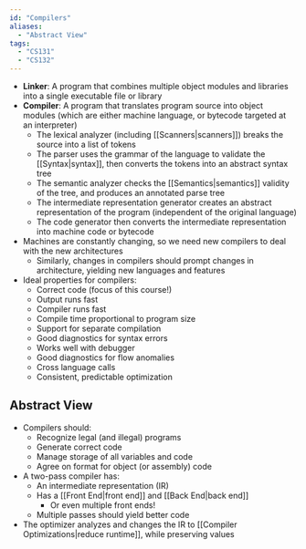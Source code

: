 ```yaml
---
id: "Compilers"
aliases:
  - "Abstract View"
tags:
  - "CS131"
  - "CS132"
---
```


- **Linker**: A program that combines multiple object modules and libraries into
  a single executable file or library
- **Compiler**: A program that translates program source into object modules
  (which are either machine language, or bytecode targeted at an interpreter)
  - The lexical analyzer (including [[Scanners|scanners]]) breaks the source
    into a list of tokens
  - The parser uses the grammar of the language to validate the
    [[Syntax|syntax]], then converts the tokens into an abstract syntax tree
  - The semantic analyzer checks the [[Semantics|semantics]] validity of the
    tree, and produces an annotated parse tree
  - The intermediate representation generator creates an abstract representation
    of the program (independent of the original language)
  - The code generator then converts the intermediate representation into
    machine code or bytecode
- Machines are constantly changing, so we need new compilers to deal with the
  new architectures
  - Similarly, changes in compilers should prompt changes in architecture,
    yielding new languages and features
- Ideal properties for compilers:
  - Correct code (focus of this course!)
  - Output runs fast
  - Compiler runs fast
  - Compile time proportional to program size
  - Support for separate compilation
  - Good diagnostics for syntax errors
  - Works well with debugger
  - Good diagnostics for flow anomalies
  - Cross language calls
  - Consistent, predictable optimization

## Abstract View

- Compilers should:
  - Recognize legal (and illegal) programs
  - Generate correct code
  - Manage storage of all variables and code
  - Agree on format for object (or assembly) code
- A two-pass compiler has:
  - An intermediate representation (IR)
  - Has a [[Front End|front end]] and [[Back End|back end]]
    - Or even multiple front ends!
  - Multiple passes should yield better code
- The optimizer analyzes and changes the IR to
  [[Compiler Optimizations|reduce runtime]], while preserving values
